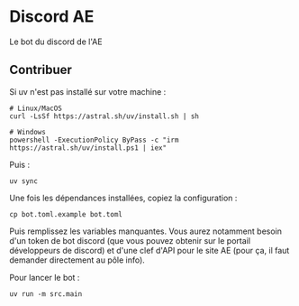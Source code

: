 # Discord AE

Le bot du discord de l'AE

## Contribuer

Si uv n'est pas installé sur votre machine :

```shell
# Linux/MacOS
curl -LsSf https://astral.sh/uv/install.sh | sh

# Windows
powershell -ExecutionPolicy ByPass -c "irm https://astral.sh/uv/install.ps1 | iex"
```

Puis :

```shell
uv sync
```

Une fois les dépendances installées, copiez la configuration :

```shell
cp bot.toml.example bot.toml
```

Puis remplissez les variables manquantes.
Vous aurez notamment besoin d'un token de bot discord 
(que vous pouvez obtenir sur le portail développeurs de discord)
et d'une clef d'API pour le site AE 
(pour ça, il faut demander directement au pôle info).

Pour lancer le bot :

```shell
uv run -m src.main
```
